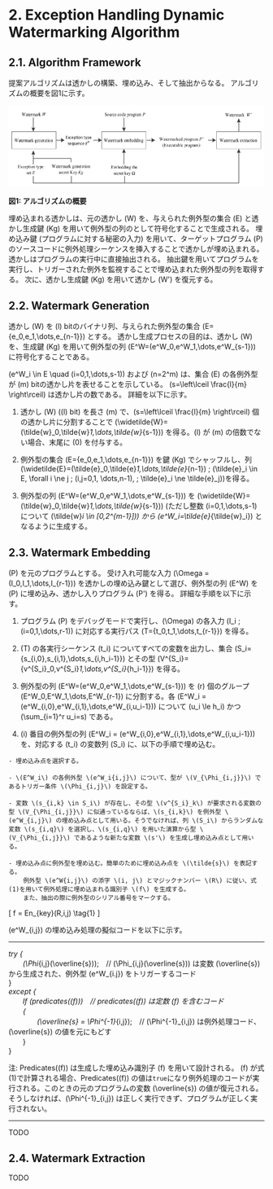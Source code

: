 # 2. Exception Handling Dynamic Watermarking Algorithm

## 2.1. Algorithm Framework

提案アルゴリズムは透かしの構築、埋め込み、そして抽出からなる。
アルゴリズムの概要を図1に示す。

![](fig1.png)

**図1: アルゴリズムの概要**

埋め込まれる透かしは、元の透かし \(W\) を、与えられた例外型の集合 \(E\) と透かし生成鍵 \(Kg\) を用いて例外型の列のとして符号化することで生成される。
埋め込み鍵 (プログラムに対する秘密の入力) を用いて、ターゲットプログラム \(P\) のソースコードに例外処理シーケンスを挿入することで透かしが埋め込まれる。
透かしはプログラムの実行中に直接抽出される。
抽出鍵を用いてプログラムを実行し、トリガーされた例外を監視することで埋め込まれた例外型の列を取得する。
次に、透かし生成鍵 \(Kg\) を用いて透かし \(W'\) を復元する。


## 2.2. Watermark Generation

透かし \(W\) を \(l\) bitのバイナリ列、与えられた例外型の集合 \(E=\{e_0,e_1,\dots,e_{n-1}\}\) とする。
透かし生成プロセスの目的は、透かし \(W\) を、生成鍵 \(Kg\) を用いて例外型の列 \(E^W=(e^W_0,e^W_1,\dots,e^W_{s-1})\) に符号化することである。

\(e^W_i \in E \quad (i=0,1,\dots,s-1)\) および \(n=2^m\) は、集合 \(E\) の各例外型が \(m\) bitの透かし片を表せることを示している。
\(s=\left\lceil \frac{l}{m} \right\rceil\) は透かし片の数である。
詳細を以下に示す。

<!-- textlint-disable -->
1. 透かし \(W\) (\(l\) bit) を長さ \(m\) で、\(s=\left\lceil \frac{l}{m} \right\rceil\) 個の透かし片に分割することで \(\widetilde{W}=(\tilde{w}_0,\tilde{w}_1,\dots,\tilde{w}_{s-1})\) を得る。\(l\) が \(m\) の倍数でない場合、末尾に \(0\) を付与する。

2. 例外型の集合 \(E=\{e_0,e_1,\dots,e_{n-1}\}\) を鍵 \(Kg\) でシャッフルし、列 \(\widetilde{E}=(\tilde{e}_0,\tilde{e}_1,\dots,\tilde{e}_{n-1}) \; (\tilde{e}_i \in E, \forall i \ne j \; (i,j=0,1, \dots,n-1), \; \tilde{e}_i \ne \tilde{e}_j)\)を得る。

3. 例外型の列 \(E^W=(e^W_0,e^W_1,\dots,e^W_{s-1})\) を \(\widetilde{W}=(\tilde{w}_0,\tilde{w}_1,\dots,\tilde{w}_{s-1})\) (ただし整数 \(i=0,1,\dots,s-1\) について \(\tilde{w}_i \in [0,2^{m-1}]\)) から \(e^W_i=\tilde{e}_{\tilde{w}_i}\) となるように生成する。
<!-- textlint-enable -->

## 2.3. Watermark Embedding

\(P\) を元のプログラムとする。
受け入れ可能な入力 \(\Omega = (I_0,I_1,\dots,I_{r-1})\) を透かしの埋め込み鍵として選び、例外型の列 \(E^W\) を \(P\) に埋め込み、透かし入りプログラム \(P'\) を得る。
詳細な手順を以下に示す。

<!-- textlint-disable -->
1. プログラム \(P\) をデバッグモードで実行し、\(\Omega\) の各入力 \(I_i \; (i=0,1,\dots,r-1)\) に対応する実行パス \(T=\{t_0,t_1,\dots,t_{r-1}\}\) を得る。

2. \(T\) の各実行シーケンス \(t_i\) についてすべての変数を出力し、集合 \(S_i=\{s_{i,0},s_{i,1},\dots,s_{i,h_i-1}\}\) とその型 \(V^{S_i}=\{v^{S_i}_0,v^{S_i}_1,\dots,v^{S_i}_{h_i-1}\}\) を得る。

3. 例外型の列 \(E^W=(e^W_0,e^W_1,\dots,e^W_{s-1})\) を \(r\) 個のグループ \(E^W_0,E^W_1,\dots,E^W_{r-1}\) に分割する。各 \(E^W_i = (e^W_{i,0},e^W_{i,1},\dots,e^W_{i,u_i-1})\) について \(u_i \le h_i\) かつ \(\sum_{i=1}^r u_i=s\) である。

4. \(i\) 番目の例外型の列 \(E^W_i = (e^W_{i,0},e^W_{i,1},\dots,e^W_{i,u_i-1})\) を、対応する \(t_i\) の変数列 \(S_i\) に、以下の手順で埋め込む。
<!-- textlint-enable -->

    - 埋め込み点を選択する。

    - \(E^W_i\) の各例外型 \(e^W_i{i,j}\) について、型が \(V_{\Phi_{i,j}}\) であるトリガー条件 \(\Phi_{i,j}\) を設定する。

    - 変数 \(s_{i,k} \in S_i\) が存在し、その型 \(v^{S_i}_k\) が要求される変数の型 \(V_{\Phi_{i,j}}\) に似通っているならば、\(s_{i,k}\) を例外型 \(e^W_{i,j}\) の埋め込み点として用いる。そうでなければ、列 \(S_i\) からランダムな変数 \(s_{i,q}\) を選択し、\(s_{i,q}\) を用いた演算から型 \(V_{\Phi_{i,j}}\) であるような新たな変数 \(s'\) を生成し埋め込み点として用いる。

    - 埋め込み点に例外型を埋め込む。簡単のために埋め込み点を \(\tilde{s}\) を表記する。
        例外型 \(e^W{i,j}\) の添字 \(i, j\) とマジックナンバー \(R\) に従い、式(1)を用いて例外処理に埋め込まれる識別子 \(f\) を生成する。
        また、抽出の際に例外型のシリアル番号をマークする。

\[
    f = En_{key}(R,i,j) \tag{1}
\]

\(e^W_{i,j}\) の埋め込み処理の擬似コードを以下に示す。

---
<!-- textlint-disable -->
_try {<br>
　　\(\Phi_{i,j}(\overline{s})\);　// \(\Phi_{i,j}(\overline{s})\) は変数 \(\overline{s}\) から生成された、例外型 \(e^W_{i.j}\) をトリガーするコード<br>
}<br>
_except {<br>
　　If (predicates(\(f\)))　// predicates(\(f\)) は定数 \(f\) を含むコード<br>
　　{<br>
　　　　\(\overline{s} = \Phi^{-1}_{i,j}\);　// \(\Phi^{-1}_{i,j}\) は例外処理コード、\(\overline{s}\) の値を元にもどす<br>
　　}<br>
}

注: Predicates(\(f\)) は生成した埋め込み識別子 \(f\) を用いて設計される。
\(f\) が式(1)で計算される場合、Predicates(\(f\)) の値は`true`になり例外処理のコードが実行される。このときの元のプログラムの変数 \(\overline{s}\) の値が復元される。
そうしなければ、\(\Phi^{-1}_{i,j}\) は正しく実行できず、プログラムが正しく実行されない。
<!-- textlint-enable -->
---

TODO


## 2.4. Watermark Extraction

TODO
